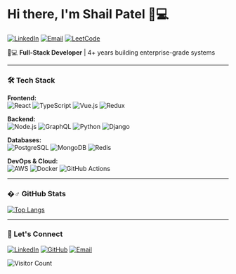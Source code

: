 # Hi there, I'm Shail Patel 👨💻

[![LinkedIn](https://img.shields.io/badge/LinkedIn-%230077B5.svg?style=for-the-badge&logo=linkedin&logoColor=white)](https://linkedin.com/in/shailpatel36)
[![Email](https://img.shields.io/badge/Email-D14836?style=for-the-badge&logo=gmail&logoColor=white)](mailto:shailpatel1312@gmail.com)
[![LeetCode](https://img.shields.io/badge/LeetCode-000000?style=for-the-badge&logo=LeetCode&logoColor=#d16c06)](https://leetcode.com/shailpatel36)

👨💻 **Full-Stack Developer** | 4+ years building enterprise-grade systems  

---

### 🛠️ Tech Stack

**Frontend:**  
![React](https://img.shields.io/badge/React-20232A?style=for-the-badge&logo=react&logoColor=61DAFB)
![TypeScript](https://img.shields.io/badge/TypeScript-007ACC?style=for-the-badge&logo=typescript&logoColor=white)
![Vue.js](https://img.shields.io/badge/Vue.js-4FC08D?style=for-the-badge&logo=vuedotjs&logoColor=white)
![Redux](https://img.shields.io/badge/Redux-764ABC?style=for-the-badge&logo=redux&logoColor=white)

**Backend:**  
![Node.js](https://img.shields.io/badge/Node.js-43853D?style=for-the-badge&logo=node.js&logoColor=white)
![GraphQL](https://img.shields.io/badge/GraphQL-E10098?style=for-the-badge&logo=graphql&logoColor=white)
![Python](https://img.shields.io/badge/Python-3776AB?style=for-the-badge&logo=python&logoColor=white)
![Django](https://img.shields.io/badge/Django-092E20?style=for-the-badge&logo=django&logoColor=white)

**Databases:**  
![PostgreSQL](https://img.shields.io/badge/PostgreSQL-316192?style=for-the-badge&logo=postgresql&logoColor=white)
![MongoDB](https://img.shields.io/badge/MongoDB-4EA94B?style=for-the-badge&logo=mongodb&logoColor=white)
![Redis](https://img.shields.io/badge/Redis-DC382D?style=for-the-badge&logo=redis&logoColor=white)

**DevOps & Cloud:**  
![AWS](https://img.shields.io/badge/AWS-%23FF9900.svg?style=for-the-badge&logo=amazon-aws&logoColor=white)
![Docker](https://img.shields.io/badge/Docker-2CA5E0?style=for-the-badge&logo=docker&logoColor=white)
![GitHub Actions](https://img.shields.io/badge/GitHub_Actions-2088FF?style=for-the-badge&logo=github-actions&logoColor=white)

---

### �♂️ GitHub Stats


[![Top Langs](https://github-readme-stats.vercel.app/api/top-langs/?username=shailpatel36&layout=compact&theme=vision-friendly-dark)](https://github.com/anuraghazra/github-readme-stats)

---

### 🤝 Let's Connect

[![LinkedIn](https://img.shields.io/badge/LinkedIn-Connect-blue?style=for-the-badge)](https://linkedin.com/in/shailpatel36)
[![GitHub](https://img.shields.io/badge/GitHub-Follow-181717?style=for-the-badge&logo=github)](https://github.com/shailpatel36)
[![Email](https://img.shields.io/badge/Email-Contact%20Me-critical?style=for-the-badge&logo=gmail)](mailto:shailpatel1312@gmail.com)

![Visitor Count](https://komarev.com/ghpvc/?username=shailpatel36&style=flat-square&color=blueviolet)
